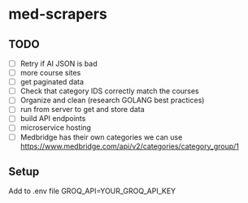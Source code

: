# med-scrapers

## TODO

- [ ] Retry if AI JSON is bad
- [ ] more course sites
- [ ] get paginated data
- [ ] Check that category IDS correctly match the courses
- [ ] Organize and clean (research GOLANG best practices)
- [ ] run from server to get and store data
- [ ] build API endpoints
- [ ] microservice hosting
- [ ] Medbridge has their own categories we can use
      https://www.medbridge.com/api/v2/categories/category_group/1

## Setup

Add to .env file
GROQ_API=YOUR_GROQ_API_KEY
